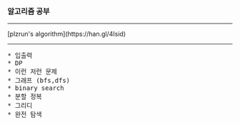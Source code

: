 ### 알고리즘 공부

<hr>
[plzrun's algorithm](https://han.gl/4Isid)
<hr/>
<pre>
* 입출력
* DP
* 이런 저런 문제
* 그래프 (bfs,dfs)
* binary search
* 분할 정복
* 그리디
* 완전 탐색
</pre>
